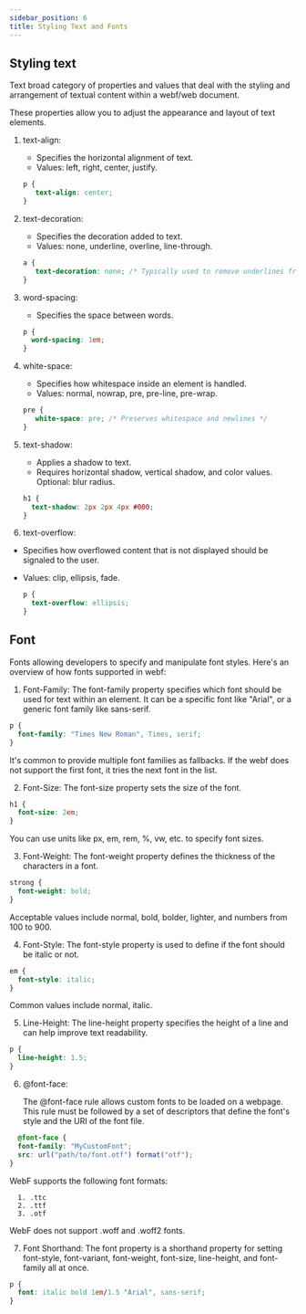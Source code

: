```yaml
---
sidebar_position: 6
title: Styling Text and Fonts
---
```


## Styling text

Text broad category of properties and values that deal with the styling and arrangement of textual content within a
webf/web document.

These properties allow you to adjust the appearance and layout of text elements.

1. text-align:
   + Specifies the horizontal alignment of text.
   + Values: left, right, center, justify.
   ```css
   p {
      text-align: center;
   }
   ```
2. text-decoration:
   + Specifies the decoration added to text.
   + Values: none, underline, overline, line-through.
   ```css
   a {
      text-decoration: none; /* Typically used to remove underlines from hyperlinks */
   }
   ```
3. word-spacing:
   + Specifies the space between words.

   ```css
   p {
     word-spacing: 1em;
   }
   ```
4. white-space:
   + Specifies how whitespace inside an element is handled.
   + Values: normal, nowrap, pre, pre-line, pre-wrap.
   ```css
   pre {
      white-space: pre; /* Preserves whitespace and newlines */
   }
   ```
5. text-shadow:
   + Applies a shadow to text.
   + Requires horizontal shadow, vertical shadow, and color values. Optional: blur radius.

   ```css
   h1 {
     text-shadow: 2px 2px 4px #000;
   }
   ```
6. text-overflow:
+ Specifies how overflowed content that is not displayed should be signaled to the user.
+ Values: clip, ellipsis, fade.

   ```css
   p {
     text-overflow: ellipsis;
   }
   ```

## Font

Fonts allowing developers to specify and manipulate font styles. Here's an overview of how fonts supported in webf:

1. Font-Family:
   The font-family property specifies which font should be used for text within an element. It can be a specific font
   like "Arial", or a generic font family like sans-serif.

  ```css
  p {
    font-family: "Times New Roman", Times, serif;
}
  ```

It's common to provide multiple font families as fallbacks. If the webf does not support the first font, it tries the
next font in the list.

2. Font-Size:
   The font-size property sets the size of the font.

  ```css
  h1 {
    font-size: 2em;
}
  ```

You can use units like px, em, rem, %, vw, etc. to specify font sizes.

3. Font-Weight:
   The font-weight property defines the thickness of the characters in a font.

  ```css
  strong {
    font-weight: bold;
}
  ```

Acceptable values include normal, bold, bolder, lighter, and numbers from 100 to 900.

4. Font-Style:
   The font-style property is used to define if the font should be italic or not.

  ```css
  em {
    font-style: italic;
}
  ```

Common values include normal, italic.

5. Line-Height:
   The line-height property specifies the height of a line and can help improve text readability.

  ```css
  p {
    line-height: 1.5;
}
  ```

6. @font-face:

   The @font-face rule allows custom fonts to be loaded on a webpage. This rule must be followed by a set of descriptors
   that define the font's style and the URI of the font file.

  ```css
    @font-face {
    font-family: "MyCustomFont";
    src: url("path/to/font.otf") format("otf");
}
  ```

WebF supports the following font formats:

  ```
    1. .ttc
    2. .ttf
    3. .otf
  ```

WebF does not support .woff and .woff2 fonts.

7. Font Shorthand:
   The font property is a shorthand property for setting font-style, font-variant, font-weight, font-size, line-height,
   and font-family all at once.
  ```css
  p {
    font: italic bold 1em/1.5 "Arial", sans-serif;
}
  ```